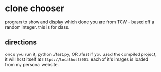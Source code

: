 # clone chooser

program to show and display which clone you are from TCW - based off a random integer. this is for class.

## directions

once you run it, python ./fast.py, OR ./fast if you used the compiled project, it will host itself at `https://localhost5001`. each of it's images is loaded from my personal website. 
